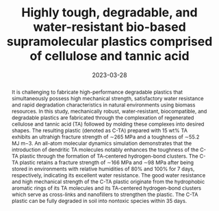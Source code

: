 ---
title: Highly tough, degradable, and water-resistant bio-based supramolecular plastics comprised of cellulose and tannic acid
authors:
- Haoxiang Sun
- Xu Fang
- 朱有亮
- Zhuochen Yu
- Xingyuan Lu
- Junqi Sun
date: '2023-03-28'
doi: 10.1039/D3TA00351E
publish_types: 期刊文章
publication: Journal of Materials Chemistry A
publication_short: J. Mater. Chem. A
abstract: It is challenging to fabricate high-performance degradable  plastics that simultaneously possess high mechanical strength,  satisfactory water resistance and rapid degradation characteristics in  natural environments using biomass resources. In this study,  mechanically robust, water-resistant, biocompatible, and degradable  plastics are fabricated through the complexation of regenerated  cellulose and tannic acid (TA) followed by molding these complexes into  desired shapes. The resulting plastic (denoted as C-TA) prepared with 15  wt% TA exhibits an ultrahigh fracture strength of ∼265 MPa and a  toughness of ∼55.2 MJ m−3. An all-atom molecular dynamics simulation  demonstrates that the introduction of dendritic TA molecules notably  enhances the toughness of the C-TA plastic through the formation of  TA-centered hydrogen-bond clusters. The C-TA plastic retains a fracture  strength of ∼166 MPa and ∼98 MPa after being stored in environments with  relative humidities of 80% and 100% for 7 days, respectively,  indicating its excellent water resistance. The good water resistance and  high mechanical strength of the C-TA plastic originate from the  hydrophobic aromatic rings of its TA molecules and its TA-centered  hydrogen-bond clusters which serve as cross-links and nanofillers to  strengthen the plastic. The C-TA plastic can be fully degraded in soil  into nontoxic species within 35 days.
url_pdf: https://pubs.rsc.org/en/content/articlelanding/2023/ta/d3ta00351e
---
